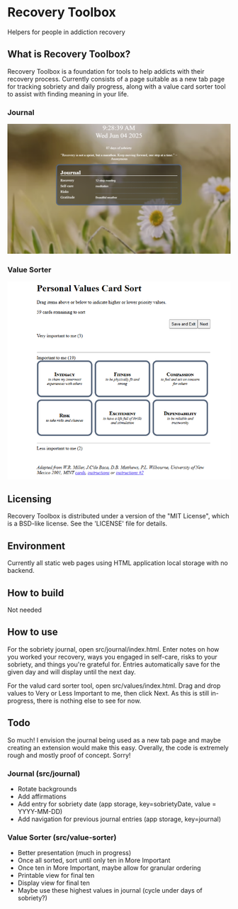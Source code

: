 # Recovery Toolbox
Helpers for people in addiction recovery

## What is Recovery Toolbox?
Recovery Toolbox is a foundation for tools to help addicts with their recovery process. Currently consists of a page suitable as a new tab page for tracking sobriety and daily progress, along with a value card sorter tool to assist with finding meaning in your life.

### Journal
<img width="600" alt="Journal" src="assets/journal.png">

### Value Sorter
<img width="600" alt="Journal" src="assets/value-sorter.png">

## Licensing
Recovery Toolbox is distributed under a version of the "MIT License",
which is a BSD-like license. See the 'LICENSE' file for details.

## Environment
Currently all static web pages using HTML application local storage with no backend.

## How to build
Not needed

## How to use
For the sobriety journal, open src/journal/index.html. Enter notes on how you worked your recovery, ways you engaged in self-care, risks to your sobriety, and things you're grateful for. Entries automatically save for the given day and will display until the next day.

For the valud card sorter tool, open src/values/index.html. Drag and drop values to Very or Less Important to me, then click Next. As this is still in-progress, there is nothing else to see for now.

## Todo
So much! I envision the journal being used as a new tab page and maybe creating an extension would make this easy. Overally, the code is extremely rough and mostly proof of concept. Sorry!

### Journal (src/journal)

- Rotate backgrounds
- Add affirmations
- Add entry for sobriety date (app storage, key=sobrietyDate, value = YYYY-MM-DD)
- Add navigation for previous journal entries (app storage, key=journal)

### Value Sorter (src/value-sorter)

- Better presentation (much in progress)
- Once all sorted, sort until only ten in More Important
- Once ten in More Important, maybe allow for granular ordering
- Printable view for final ten
- Display view for final ten
- Maybe use these highest values in journal (cycle under days of sobriety?)
